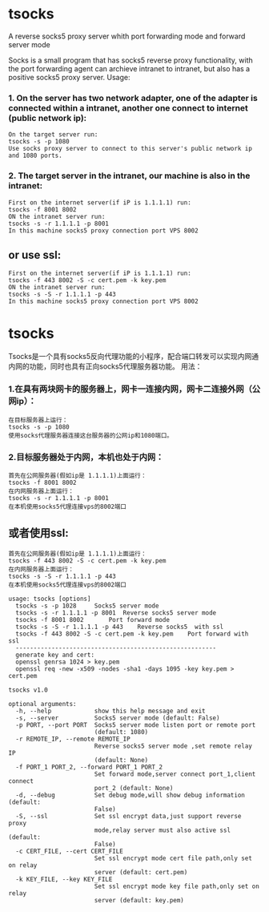 # tsocks
A reverse socks5 proxy server whith port forwarding mode and forward server mode

Socks is a small program that has socks5 reverse proxy functionality, with the port forwarding agent can archieve intranet to intranet, but also has a positive socks5 proxy server.
Usage:

### 1. On the server has two network adapter, one of the adapter is connected within a intranet, another one connect to internet (public network ip):
```
On the target server run:
tsocks -s -p 1080
Use socks proxy server to connect to this server's public network ip and 1080 ports.
```
### 2. The target server in the intranet, our machine is also in the intranet:
```
First on the internet server(if iP is 1.1.1.1) run:
tsocks -f 8001 8002
ON the intranet server run:
tsocks -s -r 1.1.1.1 -p 8001
In this machine socks5 proxy connection port VPS 8002
```
## or use ssl:
```
First on the internet server(if iP is 1.1.1.1) run:
tsocks -f 443 8002 -S -c cert.pem -k key.pem
ON the intranet server run:
tsocks -s -S -r 1.1.1.1 -p 443
In this machine socks5 proxy connection port VPS 8002
```

# tsocks
Tsocks是一个具有socks5反向代理功能的小程序，配合端口转发可以实现内网通内网的功能，同时也具有正向socks5代理服务器功能。
用法：
### 1.在具有两块网卡的服务器上，网卡一连接内网，网卡二连接外网（公网ip）：
```
在目标服务器上运行：
tsocks -s -p 1080
使用socks代理服务器连接这台服务器的公网ip和1080端口。
```
### 2.目标服务器处于内网，本机也处于内网：
```
首先在公网服务器(假如ip是 1.1.1.1)上面运行：
tsocks -f 8001 8002
在内网服务器上面运行：
tsocks -s -r 1.1.1.1 -p 8001
在本机使用socks5代理连接vps的8002端口
```
## 或者使用ssl:
```
首先在公网服务器(假如ip是 1.1.1.1)上面运行：
tsocks -f 443 8002 -S -c cert.pem -k key.pem
在内网服务器上面运行：
tsocks -s -S -r 1.1.1.1 -p 443
在本机使用socks5代理连接vps的8002端口
```

```
usage: tsocks [options]
  tsocks -s -p 1028		Socks5 server mode
  tsocks -s -r 1.1.1.1 -p 8001	Reverse socks5 server mode
  tsocks -f 8001 8002		Port forward mode
  tsocks -s -S -r 1.1.1.1 -p 443	Reverse socks5  with ssl
  tsocks -f 443 8002 -S -c cert.pem -k key.pem    Port forward with ssl
  --------------------------------------------------------
  generate key and cert:
  openssl genrsa 1024 > key.pem
  openssl req -new -x509 -nodes -sha1 -days 1095 -key key.pem > cert.pem

tsocks v1.0

optional arguments:
  -h, --help            show this help message and exit
  -s, --server          Socks5 server mode (default: False)
  -p PORT, --port PORT  Socks5 server mode listen port or remote port
                        (default: 1080)
  -r REMOTE_IP, --remote REMOTE_IP
                        Reverse socks5 server mode ,set remote relay IP
                        (default: None)
  -f PORT_1 PORT_2, --forward PORT_1 PORT_2
                        Set forward mode,server connect port_1,client connect
                        port_2 (default: None)
  -d, --debug           Set debug mode,will show debug information (default:
                        False)
  -S, --ssl             Set ssl encrypt data,just support reverse proxy
                        mode,relay server must also active ssl (default:
                        False)
  -c CERT_FILE, --cert CERT_FILE
                        Set ssl encrypt mode cert file path,only set on relay
                        server (default: cert.pem)
  -k KEY_FILE, --key KEY_FILE
                        Set ssl encrypt mode key file path,only set on relay
                        server (default: key.pem)

```
